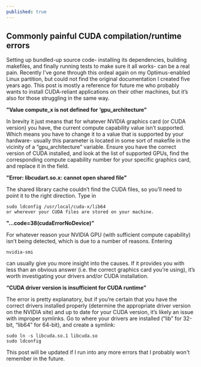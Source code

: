 ```yaml
---
published: true
---
```

## Commonly painful CUDA compilation/runtime errors

Setting up bundled-up source code- installing its dependencies, building makefiles, and finally running tests to make sure it all works- can be a real pain. Recently I've gone through this ordeal again on my Optimus-enabled Linux partition, but could not find the original documentation I created five years ago. This post is mostly a reference for future me who probably wants to install CUDA-reliant applications on their other machines, but it’s also for those struggling in the same way.

**"Value compute_x is not defined for ‘gpu_architecture"**

In brevity it just means that for whatever NVIDIA graphics card (or CUDA version) you have, the current compute capability value isn’t supported. Which means you have to change it to a value that is supported by your hardware- usually this parameter is located in some sort of makefile in the vicinity of a “gpu_architecture” variable. Ensure you have the correct version of CUDA installed, and look at the list of supported GPUs, find the corresponding compute capability number for your specific graphics card, and replace it in the field.

**"Error: libcudart.so.x: cannot open shared file"**

The shared library cache couldn’t find the CUDA files, so you’ll need to point it to the right direction. Type in

```
sudo ldconfig /usr/local/cuda-x/lib64
or wherever your CUDA files are stored on your machine.
```

**"…code=38(cudaErrorNoDevice)”**

For whatever reason your NVIDIA GPU (with sufficient compute capability) isn’t being detected, which is due to a number of reasons. Entering

```
nvidia-smi
```

can usually give you more insight into the causes. If it provides you with less than an obvious answer (i.e. the correct graphics card you’re using), it’s worth investigating your drivers and/or CUDA installation.

**“CUDA driver version is insufficient for CUDA runtime”**

The error is pretty explanatory, but if you’re certain that you have the correct drivers installed properly (determine the appropriate driver version on the NVIDIA site) and up to date for your CUDA version, it’s likely an issue with improper symlinks. Go to where your drivers are installed (“lib” for 32-bit, “lib64” for 64-bit), and create a symlink:

```
sudo ln -s libcuda.so.1 libcuda.so
sudo ldconfig
```

This post will be updated if I run into any more errors that I probably won't remember in the future.
